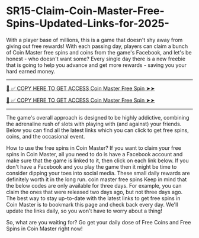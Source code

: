 # SR15-Claim-Coin-Master-Free-Spins-Updated-Links-for-2025-
With a player base of millions, this is a game that doesn't shy away from giving out free rewards! With each passing day, players can claim a bunch of Coin Master free spins and coins from the game's Facebook, and let's be honest - who doesn't want some? Every single day there is a new freebie that is going to help you advance and get more rewards - saving you your hard earned money.


**************************************

[📌 ✅ COPY HERE TO GET ACCESS  Coin Master Free Spin ➤➤](https://offersfrog.com/coin-master-coin/)

[📌 ✅ COPY HERE TO GET ACCESS  Coin Master Free Spin ➤➤](https://offersfrog.com/coin-master-coin/)

**************************************



The game's overall approach is designed to be highly addictive, combining the adrenaline rush of slots with playing with (and against) your friends. Below you can find all the latest links which you can click to get free spins, coins, and the occasional event.

How to use the free spins in Coin Master?
If you want to claim your free spins in Coin Master, all you need to do is have a Facebook account and make sure that the game is linked to it, then click on each link below. If you don't have a Facebook and you play the game then it might be time to consider dipping your toes into social media. These small daily rewards are definitely worth it in the long run.
coin master free spins
Keep in mind that the below codes are only available for three days. For example, you can claim the ones that were released two days ago, but not three days ago. The best way to stay up-to-date with the latest links to get free spins in Coin Master is to bookmark this page and check back every day. We'll update the links daily, so you won't have to worry about a thing!

So, what are you waiting for? Go get your daily dose of Free Coins and Free Spins in Coin Master right now!
